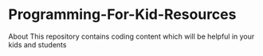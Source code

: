 # Programming-For-Kid-Resources
About This repository contains coding content which will be helpful in your kids and students
